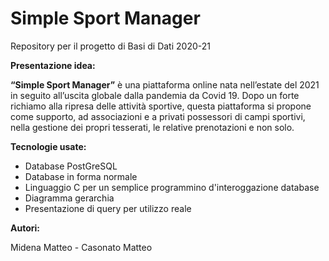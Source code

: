 # Simple Sport Manager
Repository per il progetto di Basi di Dati 2020-21

<b>Presentazione idea:</b>

<b>“Simple Sport Manager”</b> è una piattaforma online nata nell’estate del 2021 in seguito all’uscita globale dalla pandemia da Covid 19. Dopo un forte richiamo alla ripresa delle attività sportive, questa piattaforma si propone come supporto, ad associazioni e a privati possessori di campi sportivi, nella gestione dei propri tesserati, le relative prenotazioni e non solo.

<b>Tecnologie usate:</b>
<ul>
	<li>Database PostGreSQL</li>
	<li>Database in forma normale</li>
	<li>Linguaggio C per un semplice programmino d'interoggazione database</li>
	<li>Diagramma gerarchia</li>
	<li>Presentazione di query per utilizzo reale</li>
</ul>

<b>Autori:</b>	

Midena Matteo - Casonato Matteo
